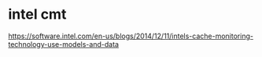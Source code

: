 # intel cmt  #

https://software.intel.com/en-us/blogs/2014/12/11/intels-cache-monitoring-technology-use-models-and-data